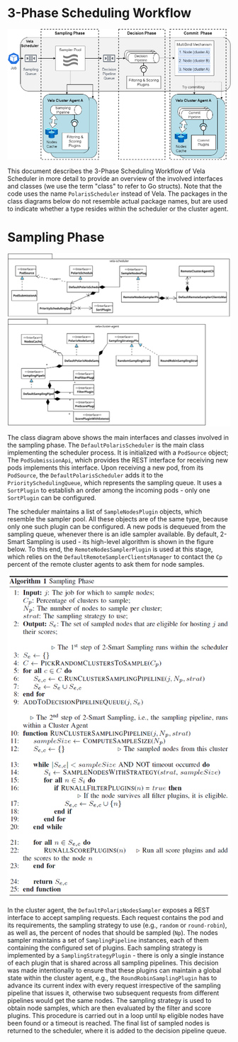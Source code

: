 # 3-Phase Scheduling Workflow

![Vela 3-Phase Scheduling Workflow](./assets/scheduling-workflow.png)

This document describes the 3-Phase Scheduling Workflow of Vela Scheduler in more detail to provide an overview of the involved interfaces and classes (we use the term "class" to refer to Go structs).
Note that the code uses the name `PolarisScheduler` instead of Vela.
The packages in the class diagrams below do not resemble actual package names, but are used to indicate whether a type resides within the scheduler or the cluster agent.

# Sampling Phase

![Main Interfaces and Classes in Sampling Phase](./assets/sampling-classes.svg)

The class diagram above shows the main interfaces and classes involved in the sampling phase.
The `DefaultPolarisScheduler` is the main class implementing the scheduler process.
It is initialized with a `PodSource` object;
The `PodSubmissionApi`, which provides the REST interface for receiving new pods implements this interface.
Upon receiving a new pod, from its `PodSource`, the `DefaultPolarisScheduler` adds it to the `PrioritySchedulingQueue`, which represents the sampling queue.
It uses a `SortPlugin` to establish an order among the incoming pods - only one `SortPlugin` can be configured.

The scheduler maintains a list of `SampleNodesPlugin` objects, which resemble the sampler pool.
All these objects are of the same type, because only one such plugin can be configured.
A new pods is dequeued from the sampling queue, whenever there is an idle sampler available.
By default, 2-Smart Sampling is used - its high-level algorithm is shown in the figure below.
To this end, the `RemoteNodesSamplerPlugin` is used at this stage, which relies on the `DefaultRemoteSamplerClientsManager` to contact the `Cp` percent of the remote cluster agents to ask them for node samples.

![2-Smart Sampling Algorithm](./assets/2-smart-sampling-algorithm.png)

In the cluster agent, the `DefaultPolarisNodesSampler` exposes a REST interface to accept sampling requests.
Each request contains the pod and its requirements, the sampling strategy to use (e.g., `random` or `round-robin`), as well as, the percent of nodes that should be sampled (`Np`).
The nodes sampler maintains a set of `SamplingPipeline` instances, each of them containing the configured set of plugins.
Each sampling strategy is implemented by a `SamplingStrategyPlugin` - there is only a single instance of each plugin that is shared across all sampling pipelines.
This decision was made intentionally to ensure that these plugins can maintain a global state within the cluster agent, e.g., the `RoundRobinSamplingPlugin` has to advance its current index with every request irrespective of the sampling pipeline that issues it, otherwise two subsequent requests from different pipelines would get the same nodes.
The sampling strategy is used to obtain node samples, which are then evaluated by the filter and score plugins.
This procedure is carried out in a loop until `Np` eligible nodes have been found or a timeout is reached.
The final list of sampled nodes is returned to the scheduler, where it is added to the decision pipeline queue.

